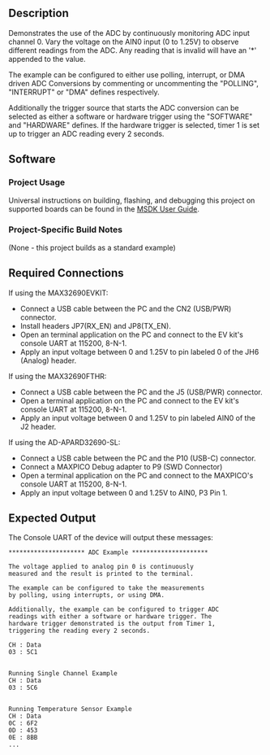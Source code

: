 ## Description

Demonstrates the use of the ADC by continuously monitoring ADC input channel 0.  Vary the voltage on the AIN0 input (0 to 1.25V) to observe different readings from the ADC. Any reading that is invalid will have an '*' appended to the value.

The example can be configured to either use polling, interrupt, or DMA driven ADC Conversions by commenting or uncommenting the "POLLING", "INTERRUPT" or "DMA" defines respectively.

Additionally the trigger source that starts the ADC conversion can be selected as either a software or hardware trigger using the "SOFTWARE" and "HARDWARE" defines. If the hardware trigger is selected, timer 1 is set up to trigger an ADC reading every 2 seconds.

## Software

### Project Usage

Universal instructions on building, flashing, and debugging this project on supported boards can be found in the [MSDK User Guide](https://analogdevicesinc.github.io/msdk/USERGUIDE/).

### Project-Specific Build Notes

(None - this project builds as a standard example)

## Required Connections

If using the MAX32690EVKIT:
-   Connect a USB cable between the PC and the CN2 (USB/PWR) connector.
-   Install headers JP7(RX\_EN) and JP8(TX\_EN).
-   Open an terminal application on the PC and connect to the EV kit's console UART at 115200, 8-N-1.
-   Apply an input voltage between 0 and 1.25V to pin labeled 0 of the JH6 (Analog) header.

If using the MAX32690FTHR:
-   Connect a USB cable between the PC and the J5 (USB/PWR) connector.
-   Open a terminal application on the PC and connect to the EV kit's console UART at 115200, 8-N-1.
-   Apply an input voltage between 0 and 1.25V to pin labeled AIN0 of the J2 header.

If using the AD-APARD32690-SL:
-   Connect a USB cable between the PC and the P10 (USB-C) connector.
-   Connect a MAXPICO Debug adapter to P9 (SWD Connector)
-   Open a terminal application on the PC and connect to the MAXPICO's console UART at 115200, 8-N-1.
-   Apply an input voltage between 0 and 1.25V to AIN0, P3 Pin 1.

## Expected Output

The Console UART of the device will output these messages:

```
********************* ADC Example *********************

The voltage applied to analog pin 0 is continuously
measured and the result is printed to the terminal.

The example can be configured to take the measurements
by polling, using interrupts, or using DMA.

Additionally, the example can be configured to trigger ADC
readings with either a software or hardware trigger. The
hardware trigger demonstrated is the output from Timer 1,
triggering the reading every 2 seconds.

CH : Data
03 : 5C1


Running Single Channel Example
CH : Data
03 : 5C6


Running Temperature Sensor Example
CH : Data
0C : 6F2
0D : 453
0E : 8BB
...
```
